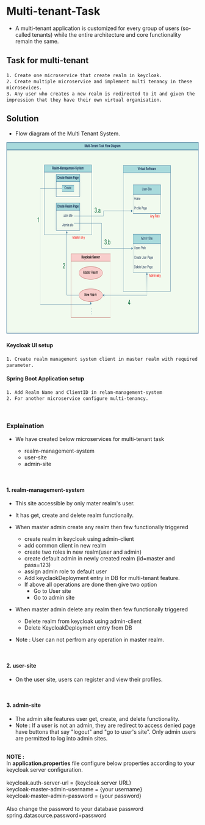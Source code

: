 Multi-tenant-Task
=================

- A multi-tenant application is customized for every group of users (so-called tenants) while the entire architecture and core functionality remain the same.


Task for multi-tenant
---------------------

	1. Create one microservice that create realm in keycloak.
	2. Create multiple microservice and implement multi tenancy in these microsevices.
	3. Any user who creates a new realm is redirected to it and given the impression that they have their own virtual organisation.


Solution
--------
- Flow diagram of the Multi Tenant System.
<img src="Multi Tenant Task.png " alt="Multiple Realms" style="width:850px;height:500px;">

<h4>Keycloak UI setup</h4>

	1. Create realm management system client in master realm with required parameter.


<h4>Spring Boot Application setup</h4>

	1. Add Realm Name and ClientID in relam-management-system 
	2. For another microservice configure multi-tenancy.


<br><h3>Explaination</h3>
- We have created below microservices for multi-tenant task

	- realm-management-system
	- user-site
	- admin-site


<br><h4>1. realm-management-system</h4>
- This site accessible by only mater realm's user.
- It has get, create and delete realm functionally.

- When master admin create any realm then few functionally triggered

	- create realm in keycloak using admin-client
	- add common client in new realm
	- create two roles in new realm(user and admin)
	- create default admin in newly created realm  (id=master and pass=123)
	- assign admin role to default user
	- Add keyclaokDeployment entry in DB for multi-tenant feature.
	- If above all operations are done then give two option 
		- Go to User site
		- Go to admin site

- When master admin delete any realm then few functionally triggered

	- Delete realm from keycloak using admin-client
	- Delete KeycloakDeployment entry from DB

- Note : User can not perfrom any operation in master realm.

<br><h4>2. user-site</h4>
- On the user site, users can register and view their profiles.

<br><h4>3. admin-site</h4>
- The admin site features user get, create, and delete functionality.
- Note : If a user is not an admin, they are redirect to access denied page have buttons that say "logout" and "go to user's site". Only admin users are permitted to log into admin sites.

<br><b>NOTE :</b>
<br>In <b>application.properties</b> file configure below properties according to your keycloak server configuration.
<br><br>keycloak.auth-server-url = {keycloak server URL}
<br>keycloak-master-admin-username = {your username}
<br>keycloak-master-admin-password = {your password}
<br><br>Also change the password to your database password
<br>spring.datasource.password=password

